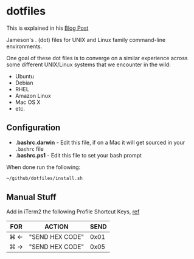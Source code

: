 # dotfiles

This is explained in his [Blog Post](https://dev.to/jameson/bash-completion-for-git-on-mac-os-x-monterrey-3imd)

Jameson's . (dot) files for UNIX and Linux family command-line
environments.

One goal of these dot files is to converge on a similar experience
across some different UNIX/Linux systems that we encounter in the wild:

* Ubuntu
* Debian
* RHEL
* Amazon Linux
* Mac OS X
* etc.

## Configuration

* **.bashrc.darwin** - Edit this file, if on a Mac it will get sourced in your `.bashrc` file
* **.bashrc.ps1** - Edit this file to set your bash prompt

When done run the following:

```bash
~/github/dotfiles/install.sh
```


## Manual Stuff

Add in iTerm2 the following Profile Shortcut Keys, [ref](https://stackoverflow.com/questions/6205157/how-to-set-keyboard-shortcuts-to-jump-to-beginning-end-of-line)

FOR | ACTION          | SEND
----|-----------------|------
⌘ ←	| "SEND HEX CODE"	| 0x01
⌘ →	| "SEND HEX CODE"	| 0x05
